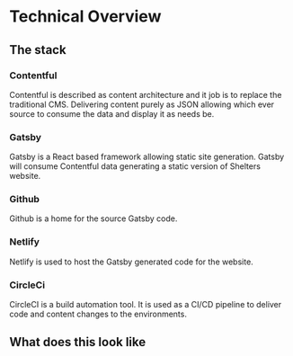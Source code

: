# Technical Overview

## The stack

### Contentful

Contentful is described as content architecture and it job is to replace the traditional CMS. Delivering content purely as JSON allowing which ever source to consume the data and display it as needs be.

### Gatsby

Gatsby is a React based framework allowing static site generation. Gatsby will consume Contentful data generating a static version of Shelters website.

### Github

Github is a home for the source Gatsby code.

### Netlify

Netlify is used to host the Gatsby generated code for the website.

### CircleCi

CircleCI is a build automation tool. It is used as a CI/CD pipeline to deliver code and content changes to the environments.

## What does this look like

